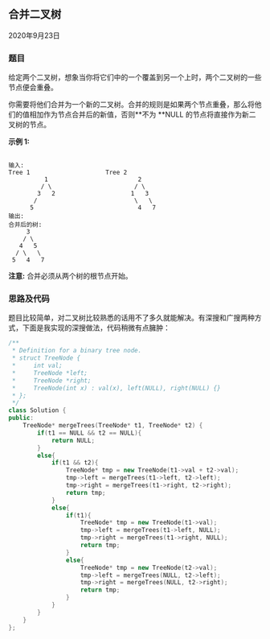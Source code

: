 ## 合并二叉树

2020年9月23日

### 题目

给定两个二叉树，想象当你将它们中的一个覆盖到另一个上时，两个二叉树的一些节点便会重叠。

你需要将他们合并为一个新的二叉树。合并的规则是如果两个节点重叠，那么将他们的值相加作为节点合并后的新值，否则**不为 **NULL 的节点将直接作为新二叉树的节点。

**示例 1:**

```

输入: 
Tree 1                     Tree 2                  
          1                         2                             
         / \                       / \                            
        3   2                     1   3                        
       /                           \   \                      
      5                             4   7                  
输出: 
合并后的树:
     3
    / \
   4   5
  / \   \ 
 5   4   7
```

**注意:** 合并必须从两个树的根节点开始。


### 思路及代码

题目比较简单，对二叉树比较熟悉的话用不了多久就能解决。有深搜和广搜两种方式，下面是我实现的深搜做法，代码稍微有点臃肿：

```cpp
/**
 * Definition for a binary tree node.
 * struct TreeNode {
 *     int val;
 *     TreeNode *left;
 *     TreeNode *right;
 *     TreeNode(int x) : val(x), left(NULL), right(NULL) {}
 * };
 */
class Solution {
public:
    TreeNode* mergeTrees(TreeNode* t1, TreeNode* t2) {
        if(t1 == NULL && t2 == NULL){
            return NULL;
        }
        else{
            if(t1 && t2){
                TreeNode* tmp = new TreeNode(t1->val + t2->val);
                tmp->left = mergeTrees(t1->left, t2->left);
                tmp->right = mergeTrees(t1->right, t2->right);
                return tmp;
            }
            else{
                if(t1){
                    TreeNode* tmp = new TreeNode(t1->val);
                    tmp->left = mergeTrees(t1->left, NULL);
                    tmp->right = mergeTrees(t1->right, NULL);
                    return tmp;
                }
                else{
                    TreeNode* tmp = new TreeNode(t2->val);
                    tmp->left = mergeTrees(NULL, t2->left);
                    tmp->right = mergeTrees(NULL, t2->right);
                    return tmp;
                }
            }
        }
    }
};
```
